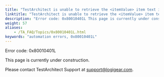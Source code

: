 ```yaml
--- 
title: "TestArchitect is unable to retrieve the <itemValue> item text in the <controlName> control, which resides in the <windowName> window."
linktitle: "TestArchitect is unable to retrieve the <itemValue> item text in the <controlName> control, which resides in the <windowName> window."
description: "Error code: 0x80010401L This page is currently under construction. Please contact TestArchitect Support at support@logigear.com ."
weight: 57
aliases: 
    - /TA_FAQ/Topics/0x80010401L.html
keywords: "automation errors, 0x80010401L"
---
```


Error code: 0x80010401L

This page is currently under construction.

Please contact TestArchitect Support at [support@logigear.com](mailto:support@logigear.com).



